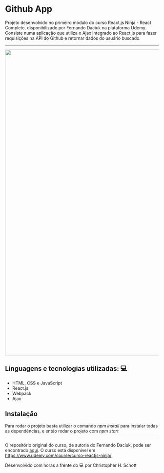 # Github App

Projeto desenvolvido no primeiro módulo do curso React.js Ninja - React Completo, disponibilizado por Fernando Daciuk na plataforma Udemy. Consiste numa aplicação que utiliza o Ajax integrado ao React.js para fazer requisições na API do Github e retornar dados do usuário buscado.

<hr>
<p align="center">
  <img width="1000px" src="https://github.com/ChristopherHauschild/GitHubApp-React.js/blob/master/GithubApp.gif?raw=true" />
</p>

## Linguagens e tecnologias utilizadas: :computer:

<ul>
  <li>HTML, CSS e JavaScript</li>
  <li>React.js</li>
  <li>Webpack</li>
  <li>Ajax</li>
</ul>

## Instalação

Para rodar o projeto basta utilizar o comando <i>npm install</i> para instalar todas as dependências, e então rodar o projeto com <i>npm start</i>

<hr>

O repositório original do curso, de autoria do Fernando Daciuk, pode ser encontrado <a href="https://github.com/da2k/curso-reactjs-ninja">aqui</a>. O curso está disponível em https://www.udemy.com/course/curso-reactjs-ninja/

Desenvolvido com horas a frente do :computer: por Christopher H. Schott
